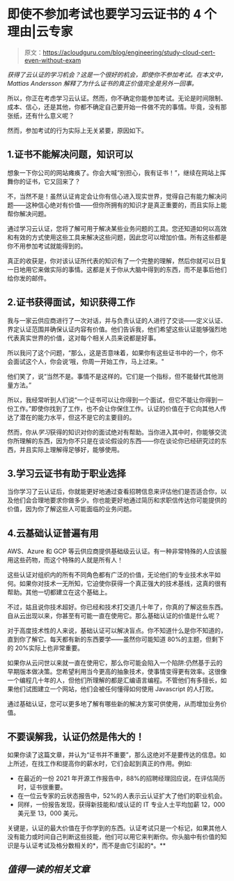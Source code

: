 # 即使不参加考试也要学习云证书的 4 个理由|云专家

> 原文：<https://acloudguru.com/blog/engineering/study-cloud-cert-even-without-exam>

*获得了云认证的学习机会？这是一个很好的机会，即使你不参加考试。在本文中，Mattias Andersson 解释了为什么证书的真正价值完全是另外一回事。*

所以，你正在考虑学习云认证。然而，你不确定你能参加考试。无论是时间限制、成本、信心，还是其他，你都不确定自己要开始一件做不完的事情。毕竟，没有那张纸，还有什么意义呢？

然而，参加考试的行为实际上无关紧要，原因如下。

## 1.证书不能解决问题，知识可以

想象一下你公司的网站瘫痪了。你会大喊“别担心，我有证书！”，继续在网站上挥舞你的证书，它又回来了？

不，当然不是！虽然认证肯定会让你有信心进入现实世界，觉得自己有能力解决问题——这种信心绝对有价值——但你所拥有的知识才是真正重要的，而且实际上能帮你解决问题。

通过学习云认证，您将了解可用于解决某些业务问题的工具。您还知道如何以高效和有效的方式使用这些工具来解决这些问题，因此您可以增加价值。所有这些都是你不用参加考试就能得到的。

真正的收获是，你对该认证所代表的知识有了一个完整的理解，然后你就可以日复一日地用它来做实际的事情。这都是关于你从大脑中得到的东西，而不是事后他们给你发的邮件。

## 2.证书获得面试，知识获得工作

我与一家云供应商进行了一次对话，并与负责认证的人进行了交谈——定义认证、界定认证范围并确保认证内容有价值。他们告诉我，他们希望这些认证能够强烈地代表真实世界的价值，这对每个相关人员来说都是好事。

所以我问了这个问题，“那么，这是否意味着，如果你有这些证书中的一个，你不会面试这个人，你会说‘哦，你周一开始工作，马上过来。"

他们笑了，说“当然不是。事情不是这样的。它们是一个指标，但不能替代其他测量方法。”

所以，我经常听到人们说“一个证书可以让你得到一个面试，但它不能让你得到一份工作。”即使你找到了工作，也不会让你保住工作。认证的价值在于它向其他人传达了潜在的能力水平，但这不是它的主要目的。

然而，你从*学习*获得的知识对你的面试绝对有帮助。当你进入其中时，你能够交流你所理解的东西，因为你不只是在谈论假设的东西——你在谈论你已经研究过的东西，并且实际上理解得足够好，能够使用。

## 3.学习云证书有助于职业选择

当你学习了云认证后，你就能更好地通过查看招聘信息来评估他们是否适合你，以及他们会合理地要求你做多少。你也能更好地通过简历和求职信传达你可能提供的价值，因为你了解这些人可能面临的业务问题。

## 4.云基础认证普遍有用

AWS、Azure 和 GCP 等云供应商提供基础级云认证。有一种非常特殊的人应该服用这些药物，而这个特殊的人就是所有人！

这些认证对组织内的所有不同角色都有广泛的价值，无论他们的专业技术水平如何。如果你对技术一无所知，它迫使你获得一个真正强大的技术基线，这真的很有帮助。其他一切都建立在这个基础上。

不过，姑且说你技术超好。你已经和技术打交道几十年了，你真的了解这些东西。自从云出现以来，你甚至有可能一直在使用它。那么基础认证的价值是什么呢？

对于高度技术性的人来说，基础认证可以解决盲点。你不知道什么是你不知道的，直到你了解它。每天都有新的东西要学——虽然你可能知道 80%的主题，但剩下的 20%实际上也非常重要。

如果你从云问世以来就一直在使用它，那么你可能会陷入一个陷阱:仍然基于云的早期版本做决策。您希望利用当今更高的抽象技术，使事情变得更有效率。这很像一个编程几十年的人，但他们所理解的都是汇编语言编程。不管他们有多擅长，如果他们试图建立一个网站，他们会被任何懂得如何使用 Javascript 的人打败。

通过基础认证，您可以更多地了解有哪些新的解决方案可供使用，从而增加业务价值。

## 不要误解我，认证仍然是伟大的！

如果你读了这篇文章，并认为“证书并不重要”，那么这绝对不是要传达的信息。如上所述，在找工作和提高你的薪水时，它们会起到真正的作用。例如:

*   在最近的一份 2021 年开源工作报告中，88%的招聘经理回应说，在评估简历时，证书很重要。
*   在一位云专家的云状态报告中，52%的人表示云认证扩大了他们的职业机会。
*   同样，一份报告发现，获得新技能和/或认证的 IT 专业人士平均加薪 12，000 美元至 13，000 美元。

关键是，认证的最大价值在于你学到的东西。认证考试只是一个标记，如果其他人没有能力或时间自己判断这些技能，他们可以用它来判断你。你头脑中有价值的知识是与认证考试及格分数相关的*，而不是由它引起的*。**

## *值得一读的相关文章*